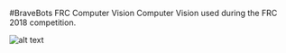#BraveBots FRC Computer Vision
Computer Vision used during the FRC 2018 competition.


![alt text](https://upload.wikimedia.org/wikipedia/en/thumb/7/7f/Blanchetlogo.png/200px-Blanchetlogo.png)



